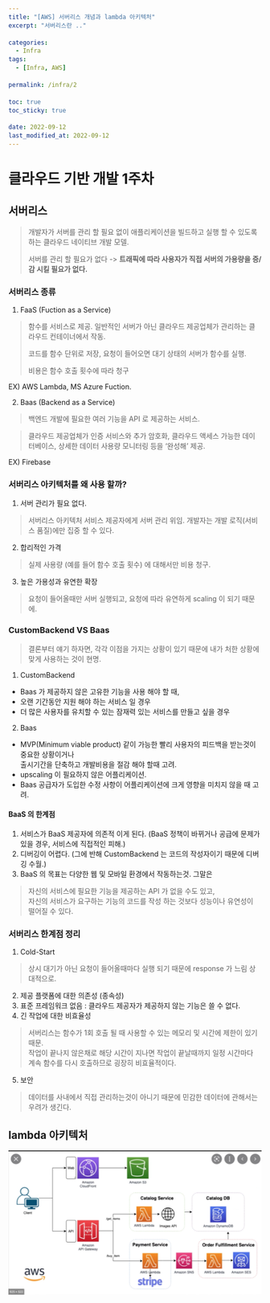 ```yaml
---
title: "[AWS] 서버리스 개념과 lambda 아키텍처"
excerpt: "서버리스란 .."

categories:
  - Infra
tags:
  - [Infra, AWS]

permalink: /infra/2

toc: true
toc_sticky: true

date: 2022-09-12
last_modified_at: 2022-09-12
---
```

# 클라우드 기반 개발 1주차
## 서버리스
> 개발자가 서버를 관리 할 필요 없이 애플리케이션을 빌드하고 실행 할 수 있도록 하는 클라우드 네이티브 개발 모델.
> 
> 서버를 관리 할 필요가 없다 -> **트래픽에 따라 사용자가 직접 서버의 가용량을 증/감 시킬 필요가 없다.**

### 서버리스 종류 
1. FaaS (Fuction as a Service)
> 함수를 서비스로 제공. 일반적인 서버가 아닌 클라우드 제공업체가 관리하는 클라우드 컨테이너에서 작동.
> 
> 코드를 함수 단위로 저장, 요청이 들어오면 대기 상태의 서버가 함수를 실행.
> 
> 비용은 함수 호출 횟수에 따라 청구

EX) AWS Lambda, MS Azure Fuction.

2. Baas (Backend as a Service)

> 백엔드 개발에 필요한 여러 기능을 API 로 제공하는 서비스.

> 클라우드 제공업체가 인증 서비스와 추가 암호화, 클라우드 액세스 가능한 데이터베이스, 상세한 데이터 사용량 모니터링 등을 ‘완성해’ 제공.

EX) Firebase

### 서버리스 아키텍처를 왜 사용 할까?
1. 서버 관리가 필요 없다.
> 서버리스 아키텍처 서비스 제공자에게 서버 관리 위임. 개발자는 개발 로직(서비스 품질)에만 집중 할 수 있다.
2. 합리적인 가격
> 실제 사용량 (예를 들어 함수 호출 횟수) 에 대해서만 비용 청구.
3. 높은 가용성과 유연한 확장
> 요청이 들어올때만 서버 실행되고, 요청에 따라 유연하게 scaling 이 되기 때문에.

### CustomBackend VS Baas
> 결론부터 얘기 하자면, 각각 이점을 가지는 상황이 있기 때문에 내가 처한 상황에 맞게 사용하는 것이 현명.
1. CustomBackend
 - Baas 가 제공하지 않은 고유한 기능을 사용 해야 할 때,
 - 오랜 기간동안 지원 해야 하는 서비스 일 경우
 - 더 많은 사용자를 유치할 수 있는 잠재력 있는 서비스를 만들고 싶을 경우
2. Baas
 - MVP(Minimum viable product) 같이 가능한 빨리 사용자의 피드백을 받는것이 중요한 상황이거나 <br>
출시기간을 단축하고 개발비용을 절감 해야 할때 고려.
 - upscaling 이 필요하지 않은 어플리케이션. 
 - Baas 공급자가 도입한 수정 사항이 어플리케이션에 크게 영향을 미치지 않을 때 고려.

#### BaaS 의 한계점
1. 서비스가 BaaS 제공자에 의존적 이게 된다. (BaaS 정책이 바뀌거나 공급에 문제가 있을 경우, 서비스에 직접적인 피해.)
2. 디버깅이 어렵다. (그에 반해 CustomBackend 는 코드의 작성자이기 때문에 디버깅 수월.)
3. BaaS 의 목표는 다양한 웹 및 모바일 환경에서 작동하는것. 그말은 
> 자신의 서비스에 필요한 기능을 제공하는 API 가 없을 수도 있고,<br>
자신의 서비스가 요구하는 기능의 코드를 작성 하는 것보다 성능이나 유연성이 떨어질 수 있다.

### 서버리스 한계점 정리
1. Cold-Start
> 상시 대기가 아닌 요청이 들어올때마다 실행 되기 때문에 response 가 느림 상대적으로.
2. 제공 플랫폼에 대한 의존성 (종속성)
3. 표준 프레임워크 없음 : 클라우드 제공자가 제공하지 않는 기능은 쓸 수 없다.
4. 긴 작업에 대한 비효율성
> 서버리스는 함수가 1회 호출 될 때 사용할 수 있는 메모리 및 시간에 제한이 있기 때문.<br>
> 작업이 끝나지 않은채로 해당 시간이 지나면 작업이 끝날때까지 일정 시간마다 계속 함수를 다시 호출하므로 굉장히 비효율적이다.
5. 보안
> 데이터를 사내에서 직접 관리하는것이 아니기 때문에 민감한 데이터에 관해서는 우려가 생긴다.

## lambda 아키텍처
![](/imgs/infra/lambda.png)